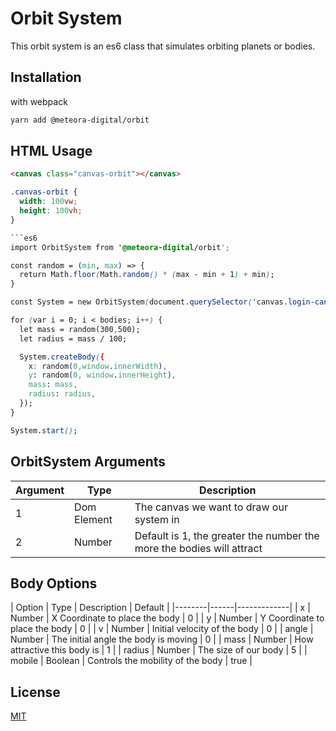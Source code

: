 # Orbit System

This orbit system is an es6 class that simulates orbiting planets or bodies.

## Installation

with webpack

```bash
yarn add @meteora-digital/orbit
```

## HTML Usage

```html
<canvas class="canvas-orbit"></canvas>
```

```css
.canvas-orbit {
  width: 100vw;
  height: 100vh;
}

```es6
import OrbitSystem from '@meteora-digital/orbit';

const random = (min, max) => {
  return Math.floor(Math.random() * (max - min + 1) + min);
}

const System = new OrbitSystem(document.querySelector('canvas.login-canvas'));

for (var i = 0; i < bodies; i++) {
  let mass = random(300,500);
  let radius = mass / 100;

  System.createBody({
    x: random(0,window.innerWidth),
    y: random(0, window.innerHeight),
    mass: mass,
    radius: radius,
  });
}

System.start();
```

## OrbitSystem Arguments

| Argument | Type | Description |
|--------|------|-------------|
| 1 | Dom Element | The canvas we want to draw our system in |
| 2 | Number | Default is 1, the greater the number the more the bodies will attract |

## Body Options

| Option | Type | Description | Default |
|--------|------|-------------|
| x | Number | X Coordinate to place the body | 0 |
| y | Number | Y Coordinate to place the body | 0 |
| v | Number | Initial velocity of the body | 0 |
| angle | Number | The initial angle the body is moving | 0 |
| mass | Number | How attractive this body is | 1 |
| radius | Number | The size of our body | 5 |
| mobile | Boolean | Controls the mobility of the body | true |

## License
[MIT](https://choosealicense.com/licenses/mit/)

